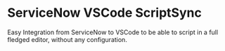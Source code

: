# ServiceNow VSCode ScriptSync
Easy Integration from ServiceNow to VSCode to be able to script in a full fledged editor, without any configuration.


